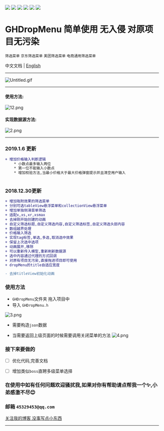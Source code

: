 ![](https://img.shields.io/badge/platform-iOS-red.svg) ![](https://img.shields.io/badge/language-Objective--C-orange.svg) 
![](https://img.shields.io/badge/license-MIT%20License-brightgreen.svg) 
![](https://img.shields.io/appveyor/ci/gruntjs/grunt.svg)
![](https://img.shields.io/vscode-marketplace/d/repo.svg)
![](https://img.shields.io/cocoapods/l/packageName.svg)

# GHDropMenu 简单使用 无入侵 对原项目无污染

`筛选菜单` `京东筛选菜单` `美团筛选菜单` `电商通用筛选菜单`

中文文档 | [English](https://github.com/shabake/GHDropMenuDemo/blob/master/README-English.md)

---

![Untitled.gif](https://upload-images.jianshu.io/upload_images/1419035-55dd0f6eafb19fd7.gif?imageMogr2/auto-orient/strip)

---

#### 使用方法:

![12.png](https://upload-images.jianshu.io/upload_images/1419035-46b3260c4c3c49a4.png?imageMogr2/auto-orient/strip%7CimageView2/2/w/1240)

#### 实现数据源方法:

![2.png](https://upload-images.jianshu.io/upload_images/1419035-8bef7e6a81c99d5c.png?imageMogr2/auto-orient/strip%7CimageView2/2/w/1240)

--- 
### 2019.1.6 更新

```diff
+ 增加价格输入判断逻辑
	* 小数点最多输入两位
	* 第一位不能输入小数点
	* 增加校验方法,当最小价格大于最大价格弹窗提示并且清空用户输入
	

```
### 2018.12.30更新

```diff
+ 增加吸附效果的筛选菜单
+ 分别可选tableView悬浮菜单和collectionView悬浮菜单
+ 增加单独侧滑菜单筛选
+ 适配x,xs,xr,xsmax
+ 去掉刚开始创建的动画
+ 自定义筛选标题,自定义筛选内容,自定义筛选标签,自定义筛选头部内容
+ 数组越界处理
+ 价格输入筛选
+ 实现tag标签,单选,多选,取消选中效果
+ 保留上次选中选项
+ 动画展开,移除
+ 可以重新传入模型,重新刷新数据源
+ 选中内容通过代理的方式回调
+ 对原有项目无污染,直接拖进项目即可使用
+ dropMenu的title自适应宽度

- 去掉titleView初始化动画

```


### 使用方法
* `GHDropMenu`文件夹 拖入项目中
* 导入 `GHDropMenu.h`

![3.png](https://upload-images.jianshu.io/upload_images/1419035-4725c4ae4bbea0f8.png?imageMogr2/auto-orient/strip%7CimageView2/2/w/1240)


* 需要构造`json`数据


* 当需要返回上级页面的时候需要调用关闭菜单的方法
![4.png](https://upload-images.jianshu.io/upload_images/1419035-178dc3d875136ed4.png?imageMogr2/auto-orient/strip%7CimageView2/2/w/1240)


### 接下来要做的
- [ ] 优化代码,完善文档
- [ ] 增加类似`boss`直聘多级菜单选择



### 在使用中如有任何问题欢迎骚扰我,如果对你有帮助请点帮我一个✨,小弟感激不尽:blush:

### 邮箱 `45329453@qq.com `

[关注我的博客 没事写点小东西](https://www.jianshu.com/u/884a67907187)

---
